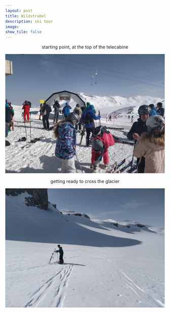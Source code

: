 ```yaml
---
layout: post
title: Wildstrubel		
description: ski tour
image:
show_tile: false 
---
```


<center>starting point, at the top of the telecabine</center>

![](../assets/images/winter/wildstrubel/starting_point.jpg)
 

<center>getting ready to cross the glacier</center>

![](../assets/images/winter/wildstrubel/putting_skins.jpg)

<!-- <video controls="true" allowfullscreen="true">
  <source src="./assets/images/winter/wildstrubel/wildstrubel_glacier.mp4" type="video/mp4">
	Your browser does not support the video tag.
</video> -->